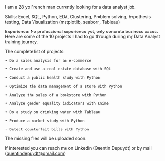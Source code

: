 I am a 28 yo French man currently looking for a data analyst job.

Skills: Excel, SQL, Python, EDA, Clustering, Problem solving, hypothesis testing, Data Visualization (matplotlib, seaborn, Tableau) 

Experience:
No professional experience yet, only concrete business cases.
Here are some of the 10 projects I had to go through during my Data Analyst training journey. 

The complete list of projects:
    
    • Do a sales analysis for an e-commerce
    
    • Create and use a real estate database with SQL
    
    • Conduct a public health study with Python
    
    • Optimize the data management of a store with Python
    
    • Analyze the sales of a bookstore with Python
    
    • Analyze gender equality indicators with Knime
    
    • Do a study on drinking water with Tableau
    
    • Produce a market study with Python
    
    • Detect counterfeit bills with Python
    
The missing files will be uploaded soon.

If interested you can reach me on Linkedin (Quentin Depuydt) or by mail (quentindepuydt@gmail.com).
